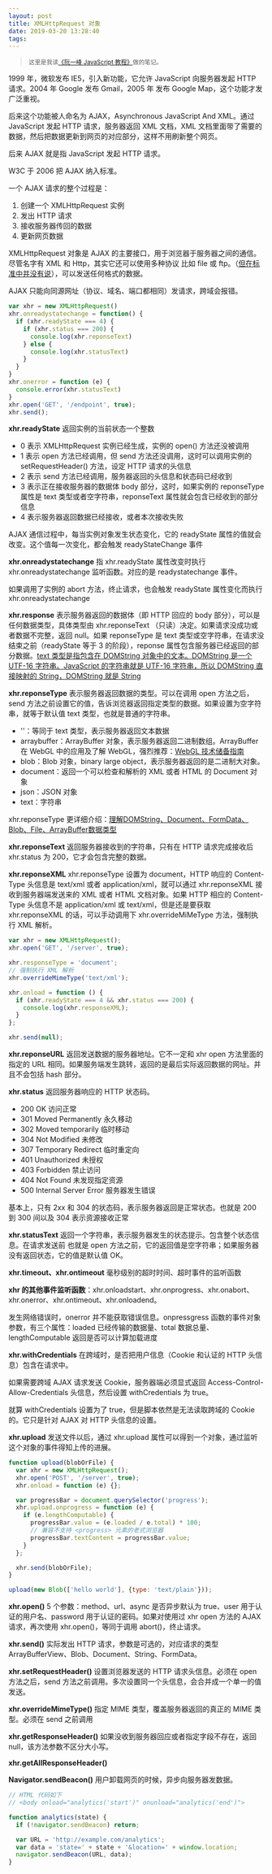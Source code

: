 ```yaml
---
layout: post
title: XMLHttpRequest 对象
date: 2019-03-20 13:28:40
tags:
---
```



> <sup>这里是我读[《阮一峰 JavaScript 教程》](https://wangdoc.com/javascript/)做的笔记。</sup>

1999 年，微软发布 IE5，引入新功能，它允许 JavaScript 向服务器发起 HTTP 请求。2004 年 Google 发布 Gmail，2005 年 发布 Google Map，这个功能才发广泛重视。

后来这个功能被人命名为 AJAX，Asynchronous JavaScript And XML。通过 JavaScript 发起 HTTP 请求，服务器返回 XML 文档，XML 文档里面带了需要的数据，然后把数据更新到网页的对应部分，这样不用刷新整个网页。

后来 AJAX 就是指 JavaScript 发起 HTTP 请求。

W3C 于 2006 把 AJAX 纳入标准。

一个 AJAX 请求的整个过程是：

1. 创建一个 XMLHttpRequest 实例
2. 发出 HTTP 请求
3. 接收服务器传回的数据
4. 更新网页数据

XMLHttpRequest 对象是 AJAX 的主要接口，用于浏览器于服务器之间的通信。尽管名字有 XML 和 Http，其实它还可以使用多种协议 比如 file 或 ftp。（[但在标准中并没有说](https://www.w3.org/TR/XMLHttpRequest/#introduction)），可以发送任何格式的数据。

AJAX 只能向同源网址（协议、域名、端口都相同）发请求，跨域会报错。

```js
var xhr = new XMLHttpRequest()
xhr.onreadystatechange = function() {
  if (xhr.readyState === 4) {
    if (xhr.status === 200) {
      console.log(xhr.reponseText)
    } else {
      console.log(xhr.statusText)
    }
  }
}
xhr.onerror = function (e) {
  console.error(xhr.statusText)
}
xhr.open('GET', '/endpoint', true);
xhr.send();
```

**xhr.readyState** 返回实例的当前状态一个整数

- 0 表示 XMLHttpRequest 实例已经生成，实例的 open() 方法还没被调用
- 1 表示 open 方法已经调用，但 send 方法还没调用，这时可以调用实例的 setRequestHeader() 方法，设定 HTTP 请求的头信息
- 2 表示 send 方法已经调用，服务器返回的头信息和状态码已经收到
- 3 表示正在接收服务器的数据体 body 部分，这时，如果实例的 reponseType 属性是 text 类型或者空字符串，reponseText 属性就会包含已经收到的部分信息
- 4 表示服务器返回数据已经接收，或者本次接收失败

AJAX 通信过程中，每当实例对象发生状态变化，它的 readyState 属性的值就会改变。这个值每一次变化，都会触发 readyStateChange 事件

**xhr.onreadystatechange** 指 xhr.readyState 属性改变时执行 xhr.onreadystatechange 监听函数。对应的是 readystatechange 事件。

如果调用了实例的 abort 方法，终止请求，也会触发 readyState 属性变化而执行 xhr.onreadystatechange

**xhr.response** 表示服务器返回的数据体（即 HTTP 回应的 body 部分），可以是任何数据类型，具体类型由 xhr.reponseText （只读）决定。如果请求没成功或者数据不完整，返回 null。如果 reponseType 是 text 类型或空字符串，在请求没结束之前（readyState 等于 3 的阶段），reponse 属性包含服务器已经返回的部分数据。[text 类型是指包含在 DOMString 对象中的文本。DOMString 是一个 UTF-16 字符串。JavaScript 的字符串就是 UTF-16 字符串，所以 DOMString 直接映射的 String，DOMString 就是 String](https://developer.mozilla.org/zh-CN/docs/Web/API/XMLHttpRequest/responseType)

**xhr.reponseType** 表示服务器返回数据的类型。可以在调用 open 方法之后，send 方法之前设置它的值，告诉浏览器返回指定类型的数据。如果设置为空字符串，就等于默认值 text 类型，也就是普通的字符串。

- ''：等同于 text 类型，表示服务器返回文本数据
- arraybuffer：ArrayBuffer 对象，表示服务器返回二进制数组。ArrayBuffer 在 WebGL 中的应用及了解 WebGL，强烈推荐：[WebGL 技术储备指南](http://taobaofed.org/blog/2015/12/21/webgl-handbook/)
- blob：Blob 对象，binary large object，表示服务器返回的是二进制大对象。
- document：返回一个可以检查和解析的 XML 或者 HTML 的 Document 对象
- json：JSON 对象
- text：字符串

xhr.reponseType 更详细介绍：[理解DOMString、Document、FormData、Blob、File、ArrayBuffer数据类型](https://www.zhangxinxu.com/wordpress/2013/10/understand-domstring-document-formdata-blob-file-arraybuffer/)

**xhr.reponseText** 返回服务器接收到的字符串，只有在 HTTP 请求完成接收后 xhr.status 为 200，它才会包含完整的数据。

**xhr.reponseXML** xhr.reponseType 设置为 document，HTTP 响应的 Content-Type 头信息是 text/xml 或者 application/xml，就可以通过 xhr.reponseXML 接收到服务器端发送来的 XML 或者 HTML 文档对象。如果 HTTP 相应的 Content-Type 头信息不是 application/xml 或 text/xml，但是还是要获取 xhr.reponseXML 的话，可以手动调用下 xhr.overrideMiMeType 方法，强制执行 XML 解析。

```js
var xhr = new XMLHttpRequest();
xhr.open('GET', '/server', true);

xhr.responseType = 'document';
// 强制执行 XML 解析
xhr.overrideMimeType('text/xml');

xhr.onload = function () {
  if (xhr.readyState === 4 && xhr.status === 200) {
    console.log(xhr.responseXML);
  }
};

xhr.send(null);
```

**xhr.reponseURL** 返回发送数据的服务器地址。它不一定和 xhr open 方法里面的指定的 URL 相同。如果服务端发生跳转，返回的是最后实际返回数据的网址。并且不会包括 hash 部分。

**xhr.status** 返回服务器响应的 HTTP 状态码。

- 200 OK 访问正常
- 301 Moved Permanently 永久移动
- 302 Moved temporarily 临时移动
- 304 Not Modified 未修改
- 307 Temporary Redirect 临时重定向
- 401 Unauthorized 未授权
- 403 Forbidden 禁止访问
- 404 Not Found 未发现指定资源
- 500 Internal Server Error 服务器发生错误

基本上，只有 2xx 和 304 的状态码，表示服务器返回是正常状态。也就是 200 到 300 间以及 304 表示资源接收正常

**xhr.statusText** 返回一个字符串，表示服务器发生的状态提示。包含整个状态信息。在请求发送前 也就是 open 方法之前，它的返回值是空字符串；如果服务器没有返回状态，它的值是默认值 OK。

**xhr.timeout、xhr.ontimeout** 毫秒级别的超时时间、超时事件的监听函数

**xhr 的其他事件监听函数**：xhr.onloadstart、xhr.onprogress、xhr.onabort、xhr.onerror、xhr.ontimeout、xhr.onloadend。

发生网络错误时，onerror 并不能获取错误信息。onpressgress 函数的事件对象参数，有三个属性：loaded 已经传输的数据量、total 数据总量、lengthComputable 返回是否可以计算加载进度

**xhr.withCredentials** 在跨域时，是否把用户信息（Cookie 和认证的 HTTP 头信息）包含在请求中。

如果需要跨域 AJAX 请求发送 Cookie，服务器端必须显式返回 Access-Control-Allow-Credentials 头信息，然后设置 withCredentials 为 true。

就算 withCredentials 设置为了 true，但是脚本依然是无法读取跨域的 Cookie 的。它只是针对 AJAX 对 HTTP 头信息的设置。

**xhr.upload** 发送文件以后，通过 xhr.upload 属性可以得到一个对象，通过监听这个对象的事件得知上传的进展。

```js
function upload(blobOrFile) {
  var xhr = new XMLHttpRequest();
  xhr.open('POST', '/server', true);
  xhr.onload = function (e) {};

  var progressBar = document.querySelector('progress');
  xhr.upload.onprogress = function (e) {
    if (e.lengthComputable) {
      progressBar.value = (e.loaded / e.total) * 100;
      // 兼容不支持 <progress> 元素的老式浏览器
      progressBar.textContent = progressBar.value;
    }
  };

  xhr.send(blobOrFile);
}

upload(new Blob(['hello world'], {type: 'text/plain'}));
```

**xhr.open()** 5 个参数：method、url、async 是否异步默认为 true、user 用于认证的用户名、password 用于认证的密码。如果对使用过 xhr open 方法的 AJAX 请求，再次使用 xhr.open()，等同于调用 abort()，终止请求。

**xhr.send()** 实际发出 HTTP 请求，参数是可选的，对应请求的类型 ArrayBufferView、Blob、Document、String、FormData。

**xhr.setRequestHeader()** 设置浏览器发送的 HTTP 请求头信息。必须在 open 方法之后，send 方法之前调用。多次设置同一个头信息，会合并成一个单一的值发送。

**xhr.overrideMimeType()** 指定 MIME 类型，覆盖服务器返回的真正的 MIME 类型。必须在 send 之前调用

**xhr.getResponseHeader()** 如果没收到服务器回应或者指定字段不存在，返回 null，该方法参数不区分大小写。

**xhr.getAllResponseHeader()** 

**Navigator.sendBeacon()** 用户卸载网页的时候，异步向服务器发数据。

```js
// HTML 代码如下
// <body onload="analytics('start')" onunload="analytics('end')">

function analytics(state) {
  if (!navigator.sendBeacon) return;

  var URL = 'http://example.com/analytics';
  var data = 'state=' + state + '&location=' + window.location;
  navigator.sendBeacon(URL, data);
}
```

